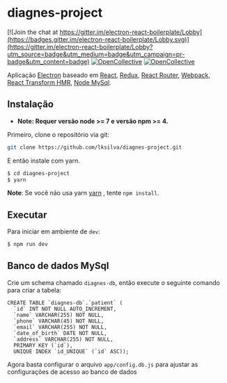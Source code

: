 # diagnes-project

[![Join the chat at https://gitter.im/electron-react-boilerplate/Lobby](https://badges.gitter.im/electron-react-boilerplate/Lobby.svg)](https://gitter.im/electron-react-boilerplate/Lobby?utm_source=badge&utm_medium=badge&utm_campaign=pr-badge&utm_content=badge)
[![OpenCollective](https://opencollective.com/electron-react-boilerplate/backers/badge.svg)](#backers)
[![OpenCollective](https://opencollective.com/electron-react-boilerplate/sponsors/badge.svg)](#sponsors)

Aplicação [Electron](http://electron.atom.io/) baseado em [React](https://facebook.github.io/react/), [Redux](https://github.com/reactjs/redux), [React Router](https://github.com/reactjs/react-router), [Webpack](http://webpack.github.io/docs/), [React Transform HMR](https://github.com/gaearon/react-transform-hmr), [Node MySql](https://github.com/mysqljs/mysql).

## Instalação

* **Note: Requer versão node >= 7 e versão npm >= 4.**

Primeiro, clone o repositório via git:

```bash
git clone https://github.com/lksilva/diagnes-project.git
```

E então instale com yarn.

```bash
$ cd diagnes-project
$ yarn
```
**Note**: Se você não usa yarn [yarn](https://github.com/yarnpkg/yarn) , tente `npm install`.

## Executar

Para iniciar em ambiente de `dev`:

```bash
$ npm run dev
```

## Banco de dados MySql

Crie um schema chamado `diagnes-db`, então execute o seguinte comando para criar a tabela: 

```
CREATE TABLE `diagnes-db`.`patient` (
  `id` INT NOT NULL AUTO_INCREMENT,
  `name` VARCHAR(255) NOT NULL,
  `phone` VARCHAR(45) NOT NULL,
  `email` VARCHAR(255) NOT NULL,
  `date_of_birth` DATE NOT NULL,
  `address` VARCHAR(255) NOT NULL,
  PRIMARY KEY (`id`),
  UNIQUE INDEX `id_UNIQUE` (`id` ASC));
```

Agora basta configurar o arquivo `app/config.db.js` para ajustar as configurações de acesso ao banco de dados
